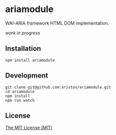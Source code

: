 # ariamodule

WAI-ARIA framework HTML DOM implementation.

_work in progress_

## Installation

```
npm install ariamodule
```

## Development

```
git clone git@github.com:aristov/ariamodule.git
cd ariamodule
npm install
npm run watch
```

## License

[The MIT License (MIT)](https://raw.githubusercontent.com/aristov/ariamodule/master/LICENSE)

